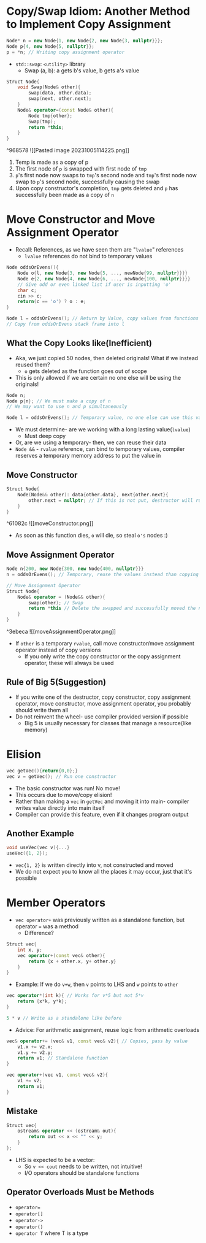 # Copy/Swap Idiom: Another Method to Implement Copy Assignment
```cpp
Node* n = new Node{1, new Node{2, new Node{3, nullptr}}};
Node p{4, new Node{5, nullptr}};
p = *n; // Writing copy assignment operator
```
- `std::swap`: `<utility>` library
	- Swap (a, b): a gets b's value, b gets a's value
```cpp
Struct Node{
	void Swap(Node& other){
		swap(data, other.data);
		swap(next, other.next);
	}
	Node& operator=(const Node& other){
		Node tmp{other};
		Swap(tmp);
		return *this;
	}
}
```

^968578
![[Pasted image 20231005114225.png]]
1. Temp is made as a copy of p
2. The first node of `p` is swapped with first node of `tmp`
3. `p`'s first node now swaps to `tmp`'s second node and `tmp`'s first node now swap to `p`'s second node, successfully causing the swap
4. Upon copy constructor's completion, `tmp` gets deleted and `p` has successfully been made as a copy of `n`
# Move Constructor and Move Assignment Operator
- Recall: References, as we have seen them are "`lvalue`" references
	- `lvalue` references do not bind to temporary values
```cpp
Node oddsOrEvens(){
	Node o{l, new Node{3, new Node{5, ..., newNode{99, nullptr}}}}
	Node e{2, new Node{4, new Node{6, ..., newNode{100, nullptr}}}}
	// Give odd or even linked list if user is inputting 'o'
	char c;
	cin >> c;
	return(c == 'o') ? o : e;
}

Node l = oddsOrEvens(); // Return by Value, copy values from functions into field l
// Copy from oddsOrEvens stack frame into l
```
## What the Copy Looks like(Inefficient)
- Aka, we just copied 50 nodes, then deleted originals! What if we instead reused them?
	- `o` gets deleted as the function goes out of scope
- This is only allowed if we are certain no one else will be using the originals!
```cpp
Node n;
Node p{n}; // We must make a copy of n
// We may want to use n and p simultaneously

Node l = oddsOrEvens(); // Temporary value, no one else can use this value! Can reuse the data instead of copying
```
- We must determine- are we working with a long lasting value(`lvalue`)
	- Must deep copy
- Or, are we using a temporary- then, we can reuse their data
- `Node &&` - `rvalue` reference, can bind to temporary values, compiler reserves a temporary memory address to put the value in
## Move Constructor
```cpp
Struct Node{
	Node(Node&& other): data{other.data}, next{other.next}{
		other.next = nullptr; // If this is not put, destructor will run and you can't steal data!
	}
}
```

^61082c
![[moveConstructor.png]]
- As soon as this function dies, `o` will die, so steal `o's` nodes :)
## Move Assignment Operator
```cpp
Node n{200, new Node{300, new Node{400, nullptr}}}
n = oddsOrEvens(); // Temporary, reuse the values instead than copying

// Move Assignment Operator
Struct Node{
	Node& operator = (Node&& other){
		swap(other); // Swap
		return *this // Delete the swapped and successfully moved the node
	}
}
```

^3ebeca
![[moveAssignmentOperator.png]]
- If `other` is a temporary `rvalue`, call move constructor/move assignment operator instead of copy versions
	- If you only write the copy constructor or the copy assignment operator, these will always be used
## Rule of Big 5(Suggestion)
- If you write one of the destructor, copy constructor, copy assignment operator, move constructor, move assignment operator, you probably should write them all
- Do not reinvent the wheel- use compiler provided version if possible
	- Big 5 is usually necessary for classes that manage a resource(like memory)
# Elision
```cpp
vec getVec(){return{0,0};}
vec v = getVec(); // Run one constructor
```
- The basic constructor was run! No move!
- This occurs due to move/copy elision!
- Rather than making a `vec` in `getVec` and moving it into main- compiler writes value directly into main itself
- Compiler can provide this feature, even if it changes program output
## Another Example
```cpp
void useVec(vec v){...}
useVec({1, 2});
```
- `vec{1, 2}` is written directly into v, not constructed and moved
- We do not expect you to know all the places it may occur, just that it's possible
# Member Operators
- `vec operator+` was previously written as a standalone function, but operator `=` was a method
	- Difference?
```cpp
Struct vec{
	int x, y;
	vec operator+(const vec& other){
		return {x + other.x, y+ other.y}
	}
}
```
- Example: If we do `v+w`, then `v` points to LHS and `w` points to `other`
```cpp
vec operator*(int k){ // Works for v*5 but not 5*v
	return {x*k, y*k};
}

5 * v // Write as a standalone like before
```
- Advice: For arithmetic assignment, reuse logic from arithmetic overloads
```cpp
vec& operator+= (vec& v1, const vec& v2){ // Copies, pass by value
	v1.x += v2.x;
	v1.y += v2.y;
	return v1; // Standalone function
}

vec operator+(vec v1, const vec& v2){
	v1 += v2;
	return v1;
}
```
## Mistake
```cpp
Struct vec{
	ostream& operator << (ostream& out){
		return out << x << "" << y;
	}
};
```
- LHS is expected to be a vector:
	- So `v << cout` needs to be written, not intuitive!
	- I/O operators should be standalone functions
## Operator Overloads Must be Methods
- `operator=`
- `operator[]`
- `operator->`
- `operator()`
- `operator T` where T is a type
